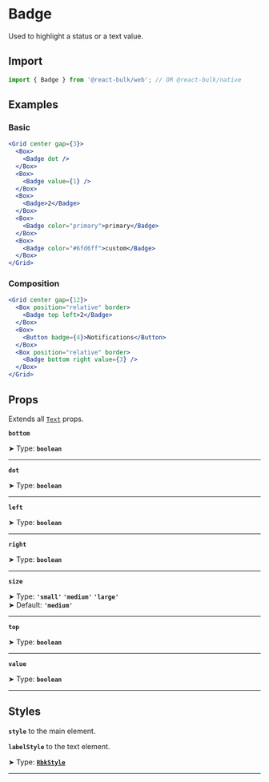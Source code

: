 # Badge

Used to highlight a status or a text value.


## Import

```jsx
import { Badge } from '@react-bulk/web'; // OR @react-bulk/native
```

## Examples

### Basic

```jsx live
<Grid center gap={3}>
  <Box>
    <Badge dot />
  </Box>
  <Box>
    <Badge value={1} />
  </Box>
  <Box>
    <Badge>2</Badge>
  </Box>
  <Box>
    <Badge color="primary">primary</Badge>
  </Box>
  <Box>
    <Badge color="#6fd6ff">custom</Badge>
  </Box>
</Grid>
```

### Composition

```jsx live
<Grid center gap={12}>
  <Box position="relative" border>
    <Badge top left>2</Badge>
  </Box>
  <Box>
    <Button badge={4}>Notifications</Button>
  </Box>
  <Box position="relative" border>
    <Badge bottom right value={3} />
  </Box>
</Grid>
```


## Props

Extends all [`Text`](/docs/components/text#props) props.

**`bottom`**

➤ Type: **`boolean`** <br/>

---

**`dot`**

➤ Type: **`boolean`** <br/>

---

**`left`**

➤ Type: **`boolean`** <br/>

---

**`right`**

➤ Type: **`boolean`** <br/>

---

**`size`**

➤ Type: **`'small'` `'medium'` `'large'`** <br/>
➤ Default: **`'medium'`** <br/>

---

**`top`**

➤ Type: **`boolean`** <br/>

---

**`value`**

➤ Type: **`boolean`** <br/>

---

## Styles

**`style`** to the main element.

**`labelStyle`** to the text element.

➤ Type: **[`RbkStyle`](/docs/type-reference/rbk-style)** <br/>

---
